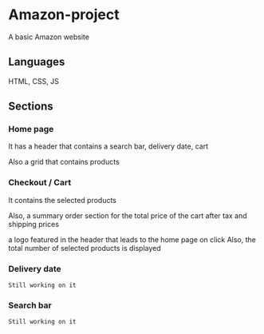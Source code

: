 # Amazon-project

A basic Amazon website

## Languages

HTML, CSS, JS

## Sections

### Home page

It has a header that contains a search bar, delivery date, cart

Also a grid that contains products

### Checkout / Cart

It contains the selected products

Also, a summary order section for the total price of the cart after tax and shipping prices

a logo featured in the header that leads to the home page on click
Also, the total number of selected products is displayed

### Delivery date

`Still working on it`

### Search bar

`Still working on it`
